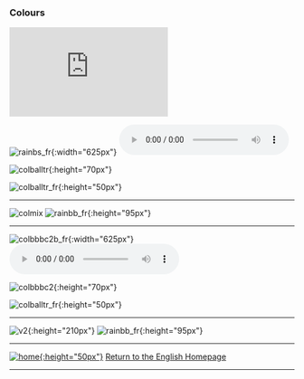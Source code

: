 ### Colours

<iframe width="280" height="158" src="https://www.youtube.com/embed/y7nE4ADGaOc" frameborder="0" allow="accelerometer; autoplay; encrypted-media; gyroscope; picture-in-picture" allowfullscreen></iframe>  

![rainbs_fr](https://1blockatatime.github.io/English/images/rainbs_fr.png){:width="625px"}
<audio src="https://1blockatatime.github.io/English/audio/V1s2.m4a" controls preload></audio>  

![colballtr](https://1blockatatime.github.io/English/images/colballtr.png){:height="70px"}  

![colballtr_fr](https://1blockatatime.github.io/English/images/colballtr_fr.png){:height="50px"}  

***

![colmix](https://1blockatatime.github.io/English/images/colmix.png) ![rainbb_fr](https://1blockatatime.github.io/English/images/rainbb_fr.png){:height="95px"}

***  

![colbbbc2b_fr](https://1blockatatime.github.io/English/images/colbbbc2b_fr.png){:width="625px"}
<audio src="audio/y2_v2.mp3" controls preload></audio>  

![colbbbc2](https://1blockatatime.github.io/English/images/colbbbc2.png){:height="70px"}  

![colballtr_fr](https://1blockatatime.github.io/English/images/colballtr_fr.png){:height="50px"}  

***  

![v2](https://1blockatatime.github.io/English/images/v2.png){:height="210px"} ![rainbb_fr](https://1blockatatime.github.io/English/images/rainbbfr.png){:height="95px"}  

***
[![home](https://1blockatatime.github.io/English/images/home.png){:height="50px"}](https://english-homework.github.io/EnglishForKidsByPascale) [Return to the English Homepage](https://english-homework.github.io/EnglishForKidsByPascale)

***
